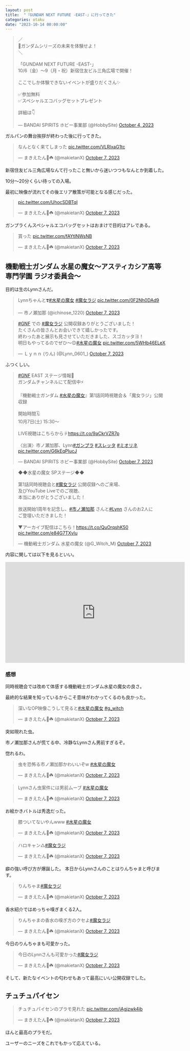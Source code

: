 ```yaml
---
layout: post
title:  "『GUNDAM NEXT FUTURE -EAST-』に行ってきた"
categories: otaku
date: "2023-10-14 00:00:00"
---
```


<blockquote class="twitter-tweet tw-align-center"><p lang="ja" dir="ltr">／<br>📣ガンダムシリーズの未来を体験せよ！<br>＼<br><br>「GUNDAM NEXT FUTURE -EAST-」<br>10/6（金）～9（月・祝）新宿住友ビル三角広場で開催！<br><br>ここでしか体験できないイベントが盛りだくさん✨<br><br>✅参加無料<br>✅スペシャルエコバッグセットプレゼント<br><br>詳細は👇</p>&mdash; BANDAI SPIRITS ホビー事業部 (@HobbySite) <a href="https://twitter.com/HobbySite/status/1709704955785838980?ref_src=twsrc%5Etfw">October 4, 2023</a></blockquote> <script async src="https://platform.twitter.com/widgets.js" charset="utf-8"></script>

ガルパンの舞台挨拶が終わった後に行ってきた。

<blockquote class="twitter-tweet tw-align-center"><p lang="ja" dir="ltr">なんとなく来てしまった <a href="https://t.co/VLRlxaG1tc">pic.twitter.com/VLRlxaG1tc</a></p>&mdash; まきえたん🥦☘️ (@makietanX) <a href="https://twitter.com/makietanX/status/1710531878397325589?ref_src=twsrc%5Etfw">October 7, 2023</a></blockquote> <script async src="https://platform.twitter.com/widgets.js" charset="utf-8"></script>

新宿住友ビル三角広場なんて行ったこと無いから迷いつつもなんとか到着した。

10分〜20分くらい待っての入場。

最初に映像が流れてその後エリア散策が可能となる感じだった。

<blockquote class="twitter-tweet tw-align-center" data-conversation="none"><p lang="zxx" dir="ltr"><a href="https://t.co/UhocSDBTqI">pic.twitter.com/UhocSDBTqI</a></p>&mdash; まきえたん🥦☘️ (@makietanX) <a href="https://twitter.com/makietanX/status/1710536072244101364?ref_src=twsrc%5Etfw">October 7, 2023</a></blockquote> <script async src="https://platform.twitter.com/widgets.js" charset="utf-8"></script>

ガンプラくんスペシャルエコバッグセットはおまけで目的はアレである。

<blockquote class="twitter-tweet tw-align-center" data-conversation="none"><p lang="ja" dir="ltr">貰った <a href="https://t.co/fAYtlNWsNB">pic.twitter.com/fAYtlNWsNB</a></p>&mdash; まきえたん🥦☘️ (@makietanX) <a href="https://twitter.com/makietanX/status/1710536273600098359?ref_src=twsrc%5Etfw">October 7, 2023</a></blockquote> <script async src="https://platform.twitter.com/widgets.js" charset="utf-8"></script>

## 機動戦士ガンダム 水星の魔女～アスティカシア高等専門学園 ラジオ委員会～

目的は生のLynnさんだ。

<blockquote class="twitter-tweet tw-align-center"><p lang="ja" dir="ltr">Lynnちゃんと❣️<a href="https://twitter.com/hashtag/%E6%B0%B4%E6%98%9F%E3%81%AE%E9%AD%94%E5%A5%B3?src=hash&amp;ref_src=twsrc%5Etfw">#水星の魔女</a> <a href="https://twitter.com/hashtag/%E9%AD%94%E5%A5%B3%E3%83%A9%E3%82%B8?src=hash&amp;ref_src=twsrc%5Etfw">#魔女ラジ</a> <a href="https://t.co/0F2Nh0DAd9">pic.twitter.com/0F2Nh0DAd9</a></p>&mdash; 市ノ瀬加那 (@ichinose_1220) <a href="https://twitter.com/ichinose_1220/status/1710628127838519375?ref_src=twsrc%5Etfw">October 7, 2023</a></blockquote> <script async src="https://platform.twitter.com/widgets.js" charset="utf-8"></script>

<blockquote class="twitter-tweet tw-align-center"><p lang="ja" dir="ltr"><a href="https://twitter.com/hashtag/GNF?src=hash&amp;ref_src=twsrc%5Etfw">#GNF</a> での <a href="https://twitter.com/hashtag/%E9%AD%94%E5%A5%B3%E3%83%A9%E3%82%B8?src=hash&amp;ref_src=twsrc%5Etfw">#魔女ラジ</a> 公開収録ありがとうございました！<br>たくさんの皆さんとお会いできて嬉しかったです。<br>終わったあと展示も見させていただきました、スゴカッタヨ！<br>明日もやってるのでぜひ〜😊<a href="https://twitter.com/hashtag/%E6%B0%B4%E6%98%9F%E3%81%AE%E9%AD%94%E5%A5%B3?src=hash&amp;ref_src=twsrc%5Etfw">#水星の魔女</a> <a href="https://t.co/5WHb46ELeX">pic.twitter.com/5WHb46ELeX</a></p>&mdash; Ｌｙｎｎ (りん) (@Lynn_0601_) <a href="https://twitter.com/Lynn_0601_/status/1710624259469701166?ref_src=twsrc%5Etfw">October 7, 2023</a></blockquote> <script async src="https://platform.twitter.com/widgets.js" charset="utf-8"></script>

ふつくしい。

<blockquote class="twitter-tweet tw-align-center"><p lang="ja" dir="ltr"><a href="https://twitter.com/hashtag/GNF?src=hash&amp;ref_src=twsrc%5Etfw">#GNF</a> EAST ステージ情報📣<br>ガンダムチャンネルにて配信中⚡<br><br>『機動戦士ガンダム <a href="https://twitter.com/hashtag/%E6%B0%B4%E6%98%9F%E3%81%AE%E9%AD%94%E5%A5%B3?src=hash&amp;ref_src=twsrc%5Etfw">#水星の魔女</a>』第1話同時視聴会＆「魔女ラジ」公開収録<br><br>開始時間🗓️<br>10月7日(土) 15:30～<br><br>LIVE視聴はこちらから☟<a href="https://t.co/9aCkrVZR7p">https://t.co/9aCkrVZR7p</a><br><br>〈出演〉市ノ瀬加那、Lynn<a href="https://twitter.com/hashtag/%E3%82%AC%E3%83%B3%E3%83%97%E3%83%A9?src=hash&amp;ref_src=twsrc%5Etfw">#ガンプラ</a> <a href="https://twitter.com/hashtag/%E3%82%B9%E3%83%AC%E3%83%83%E3%82%BF?src=hash&amp;ref_src=twsrc%5Etfw">#スレッタ</a> <a href="https://twitter.com/hashtag/%E3%83%9F%E3%82%AA%E3%83%AA%E3%83%8D?src=hash&amp;ref_src=twsrc%5Etfw">#ミオリネ</a> <a href="https://t.co/G6kEqPIucJ">pic.twitter.com/G6kEqPIucJ</a></p>&mdash; BANDAI SPIRITS ホビー事業部 (@HobbySite) <a href="https://twitter.com/HobbySite/status/1710544538539028671?ref_src=twsrc%5Etfw">October 7, 2023</a></blockquote> <script async src="https://platform.twitter.com/widgets.js" charset="utf-8"></script>

<blockquote class="twitter-tweet tw-align-center" data-conversation="none"><p lang="ja" dir="ltr">◆◆水星の魔女 SPステージ◆◆<br><br>第1話同時視聴会と<a href="https://twitter.com/hashtag/%E9%AD%94%E5%A5%B3%E3%83%A9%E3%82%B8?src=hash&amp;ref_src=twsrc%5Etfw">#魔女ラジ</a> 公開収録へのご来場、<br>及びYouTube Liveでのご視聴、<br>本当にありがとうございました！<br><br>放送開始1周年を記念し、<a href="https://twitter.com/hashtag/%E5%B8%82%E3%83%8E%E7%80%AC%E5%8A%A0%E9%82%A3?src=hash&amp;ref_src=twsrc%5Etfw">#市ノ瀬加那</a> さんと<a href="https://twitter.com/hashtag/Lynn?src=hash&amp;ref_src=twsrc%5Etfw">#Lynn</a> さんのお2人に<br>ご登壇いただきました！<br><br>▼アーカイブ配信はこちら！<a href="https://t.co/QuOrqshK50">https://t.co/QuOrqshK50</a> <a href="https://t.co/e84G7TXvlu">pic.twitter.com/e84G7TXvlu</a></p>&mdash; 機動戦士ガンダム 水星の魔女 (@G_Witch_M) <a href="https://twitter.com/G_Witch_M/status/1710597589169832192?ref_src=twsrc%5Etfw">October 7, 2023</a></blockquote> <script async src="https://platform.twitter.com/widgets.js" charset="utf-8"></script>

内容に関しては以下を見るといい。

<div class="google">
<iframe width="560" height="315" src="https://www.youtube.com/embed/ALEspoLidYA?si=lrTCS_rJ67eHqOJO" title="YouTube video player" frameborder="0" allow="accelerometer; autoplay; clipboard-write; encrypted-media; gyroscope; picture-in-picture; web-share" allowfullscreen></iframe>
</div>

### 感想

同時視聴会では改めて体感する機動戦士ガンダム水星の魔女の良さ。

最終的な結果を知っているからこそ意味がわかってくるのも良かった。

<blockquote class="twitter-tweet tw-align-center"><p lang="ja" dir="ltr">深いなOP映像こうして見ると<a href="https://twitter.com/hashtag/%E6%B0%B4%E6%98%9F%E3%81%AE%E9%AD%94%E5%A5%B3?src=hash&amp;ref_src=twsrc%5Etfw">#水星の魔女</a> <a href="https://twitter.com/hashtag/g_witch?src=hash&amp;ref_src=twsrc%5Etfw">#g_witch</a></p>&mdash; まきえたん🥦☘️ (@makietanX) <a href="https://twitter.com/makietanX/status/1710550409386103291?ref_src=twsrc%5Etfw">October 7, 2023</a></blockquote> <script async src="https://platform.twitter.com/widgets.js" charset="utf-8"></script>

突如現れた虫。

市ノ瀬加那さんが慌てる中、冷静なLynnさん男前すぎるぞ。

惚れるわ。

<blockquote class="twitter-tweet tw-align-center"><p lang="ja" dir="ltr">虫を恐怖る市ノ瀬加那かわいいぞw <a href="https://twitter.com/hashtag/%E6%B0%B4%E6%98%9F%E3%81%AE%E9%AD%94%E5%A5%B3?src=hash&amp;ref_src=twsrc%5Etfw">#水星の魔女</a></p>&mdash; まきえたん🥦☘️ (@makietanX) <a href="https://twitter.com/makietanX/status/1710557310597357722?ref_src=twsrc%5Etfw">October 7, 2023</a></blockquote> <script async src="https://platform.twitter.com/widgets.js" charset="utf-8"></script>

<blockquote class="twitter-tweet tw-align-center"><p lang="ja" dir="ltr">Lynnさん虫案件には男前ムーブ <a href="https://twitter.com/hashtag/%E6%B0%B4%E6%98%9F%E3%81%AE%E9%AD%94%E5%A5%B3?src=hash&amp;ref_src=twsrc%5Etfw">#水星の魔女</a></p>&mdash; まきえたん🥦☘️ (@makietanX) <a href="https://twitter.com/makietanX/status/1710557558086443157?ref_src=twsrc%5Etfw">October 7, 2023</a></blockquote> <script async src="https://platform.twitter.com/widgets.js" charset="utf-8"></script>

お絵かきバトルは秀逸だった。

<blockquote class="twitter-tweet tw-align-center"><p lang="ja" dir="ltr">膝ついてないやんwww <a href="https://twitter.com/hashtag/%E6%B0%B4%E6%98%9F%E3%81%AE%E9%AD%94%E5%A5%B3?src=hash&amp;ref_src=twsrc%5Etfw">#水星の魔女</a></p>&mdash; まきえたん🥦☘️ (@makietanX) <a href="https://twitter.com/makietanX/status/1710557765369000308?ref_src=twsrc%5Etfw">October 7, 2023</a></blockquote> <script async src="https://platform.twitter.com/widgets.js" charset="utf-8"></script>

<blockquote class="twitter-tweet tw-align-center"><p lang="ja" dir="ltr">ハロキャン△<a href="https://twitter.com/hashtag/%E9%AD%94%E5%A5%B3%E3%83%A9%E3%82%B8?src=hash&amp;ref_src=twsrc%5Etfw">#魔女ラジ</a></p>&mdash; まきえたん🥦☘️ (@makietanX) <a href="https://twitter.com/makietanX/status/1710558208467861706?ref_src=twsrc%5Etfw">October 7, 2023</a></blockquote> <script async src="https://platform.twitter.com/widgets.js" charset="utf-8"></script>

癖の強い呼び方が爆誕した。
本日からLynnさんのことはりんちゃまと呼びます。

<blockquote class="twitter-tweet tw-align-center"><p lang="ja" dir="ltr">りんちゃま<a href="https://twitter.com/hashtag/%E9%AD%94%E5%A5%B3%E3%83%A9%E3%82%B8?src=hash&amp;ref_src=twsrc%5Etfw">#魔女ラジ</a></p>&mdash; まきえたん🥦☘️ (@makietanX) <a href="https://twitter.com/makietanX/status/1710558903296270473?ref_src=twsrc%5Etfw">October 7, 2023</a></blockquote> <script async src="https://platform.twitter.com/widgets.js" charset="utf-8"></script>

香水紹介ではめっちゃ嗅ぎまくる2人。

<blockquote class="twitter-tweet tw-align-center"><p lang="ja" dir="ltr">りんちゃまの香水の嗅ぎ方のクセよ<a href="https://twitter.com/hashtag/%E9%AD%94%E5%A5%B3%E3%83%A9%E3%82%B8?src=hash&amp;ref_src=twsrc%5Etfw">#魔女ラジ</a></p>&mdash; まきえたん🥦☘️ (@makietanX) <a href="https://twitter.com/makietanX/status/1710561057931219202?ref_src=twsrc%5Etfw">October 7, 2023</a></blockquote> <script async src="https://platform.twitter.com/widgets.js" charset="utf-8"></script>

今日のりんちゃまも可愛かった。

<blockquote class="twitter-tweet tw-align-center"><p lang="ja" dir="ltr">今日のLynnさんも可愛かった<a href="https://twitter.com/hashtag/%E9%AD%94%E5%A5%B3%E3%83%A9%E3%82%B8?src=hash&amp;ref_src=twsrc%5Etfw">#魔女ラジ</a></p>&mdash; まきえたん🥦☘️ (@makietanX) <a href="https://twitter.com/makietanX/status/1710562960698151278?ref_src=twsrc%5Etfw">October 7, 2023</a></blockquote> <script async src="https://platform.twitter.com/widgets.js" charset="utf-8"></script>

そして、新たなイベントの匂わせもあって最高にいい公開収録でした。

## チュチュパイセン

<blockquote class="twitter-tweet tw-align-center"><p lang="ja" dir="ltr">チュチュパイセンのプラモ見れた <a href="https://t.co/jAgjzwk4ib">pic.twitter.com/jAgjzwk4ib</a></p>&mdash; まきえたん🥦☘️ (@makietanX) <a href="https://twitter.com/makietanX/status/1710569447852036590?ref_src=twsrc%5Etfw">October 7, 2023</a></blockquote> <script async src="https://platform.twitter.com/widgets.js" charset="utf-8"></script>

ほんと最高のプラモだ。

ユーザーのニーズをこれでもかって応えている。

